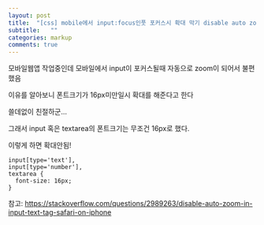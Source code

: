 ```yaml
---
layout: post
title:  "[css] mobile에서 input:focus인풋 포커스시 확대 막기 disable auto zoom in input text"
subtitle:   ""
categories: markup 
comments: true
---
```














모바일웹앱 작업중인데 모바일에서 input이 포커스될때 자동으로 zoom이 되어서 불편했음

이유를 알아보니 폰트크기가 16px미만일시 확대를 해준다고 한다

쓸데없이 친절하군...



그래서 input 혹은 textarea의 폰트크기는 무조건 16px로 했다.

이렇게 하면 확대안됨!

```
input[type='text'],
input[type='number'],
textarea {
  font-size: 16px;
}
```

참고: https://stackoverflow.com/questions/2989263/disable-auto-zoom-in-input-text-tag-safari-on-iphone